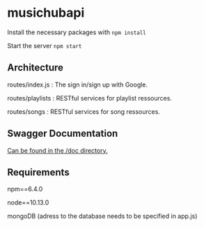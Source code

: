 # musichubapi

Install the necessary packages with
```npm install```

Start the server
```npm start```

## Architecture

routes/index.js : The sign in/sign up with Google.

routes/playlists : RESTful services for playlist ressources.

routes/songs : RESTful services for song ressources.

## Swagger Documentation

[Can be found in the /doc directory.](https://github.com/kfontain/musichubapi/blob/master/doc)

## Requirements

npm==6.4.0

node==10.13.0

mongoDB (adress to the database needs to be specified in app.js)
